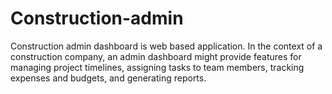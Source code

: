 # Construction-admin
Construction admin dashboard is web based application. In the context of a construction company, an admin dashboard might provide features for managing project timelines, assigning tasks to team members, tracking expenses and budgets, and generating reports.
